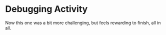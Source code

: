 # Debugging Activity

Now this one was a bit more challenging, but feels rewarding to finish, all in all.